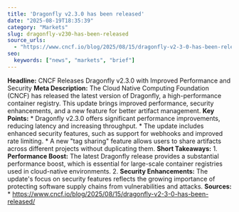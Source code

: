 ```yaml
---
title: 'Dragonfly v2.3.0 has been released'
date: "2025-08-19T18:35:39"
category: "Markets"
slug: dragonfly-v230-has-been-released
source_urls:
  - "https://www.cncf.io/blog/2025/08/15/dragonfly-v2-3-0-has-been-released/"
seo:
  keywords: ["news", "markets", "brief"]
---
```

**Headline:** CNCF Releases Dragonfly v2.3.0 with Improved Performance and Security  **Meta Description:** The Cloud Native Computing Foundation (CNCF) has released the latest version of Dragonfly, a high-performance container registry. This update brings improved performance, security enhancements, and a new feature for better artifact management.  **Key Points:**  * Dragonfly v2.3.0 offers significant performance improvements, reducing latency and increasing throughput. * The update includes enhanced security features, such as support for webhooks and improved rate limiting. * A new "tag sharing" feature allows users to share artifacts across different projects without duplicating them.  **Short Takeaways:**  1. **Performance Boost:** The latest Dragonfly release provides a substantial performance boost, which is essential for large-scale container registries used in cloud-native environments. 2. **Security Enhancements:** The update's focus on security features reflects the growing importance of protecting software supply chains from vulnerabilities and attacks.  **Sources:**   * https://www.cncf.io/blog/2025/08/15/dragonfly-v2-3-0-has-been-released/ 
